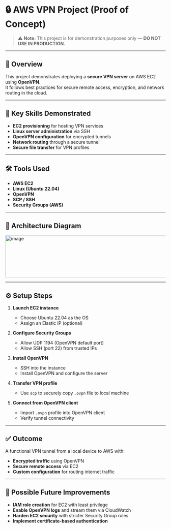 # 🔒 AWS VPN Project (Proof of Concept)

>⚠️ **Note:** This project is for demonstration purposes only — **DO NOT USE IN PRODUCTION.**

---

## 📝 Overview
This project demonstrates deploying a **secure VPN server** on AWS EC2 using **OpenVPN**.  
It follows best practices for secure remote access, encryption, and network routing in the cloud.

---

## 🧠 Key Skills Demonstrated
- **EC2 provisioning** for hosting VPN services
- **Linux server administration** via SSH
- **OpenVPN configuration** for encrypted tunnels
- **Network routing** through a secure tunnel
- **Secure file transfer** for VPN profiles

---

## 🛠 Tools Used
- **AWS EC2**
- **Linux (Ubuntu 22.04)**
- **OpenVPN**
- **SCP / SSH**
- **Security Groups (AWS)**

---

## 🧱 Architecture Diagram
<img width="975" height="133" alt="image" src="https://github.com/user-attachments/assets/f7fbac0b-9116-4d4b-bf51-24e8c5f79c19" />


---

## ⚙ Setup Steps
1. **Launch EC2 instance**
   - Choose Ubuntu 22.04 as the OS
   - Assign an Elastic IP (optional)

2. **Configure Security Groups**
   - Allow UDP 1194 (OpenVPN default port)
   - Allow SSH (port 22) from trusted IPs

3. **Install OpenVPN**
   - SSH into the instance  
   - Install OpenVPN and configure the server

4. **Transfer VPN profile**
   - Use `scp` to securely copy `.ovpn` file to local machine

5. **Connect from OpenVPN client**
   - Import `.ovpn` profile into OpenVPN client
   - Verify tunnel connectivity

---

## ✅ Outcome
A functional VPN tunnel from a local device to AWS with:
- **Encrypted traffic** using OpenVPN
- **Secure remote access** via EC2
- **Custom configuration** for routing internet traffic

---

## 🔧 Possible Future Improvements
- **IAM role creation** for EC2 with least privilege
- **Enable OpenVPN logs** and stream them via CloudWatch
- **Harden EC2 security** with stricter Security Group rules
- **Implement certificate-based authentication**
